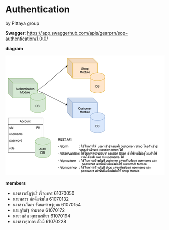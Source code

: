 # Authentication

by Pittaya group

**Swagger**: https://app.swaggerhub.com/apis/gearprn/sop-authentication/1.0.0/

**diagram**

!["diagram"](https://github.com/gearprn/sop-authentication-module/blob/main/sop-authentication-diagram.png)

**members**

- นางสาวณัฏฐ์นรี เรืองขจร 61070050
- นายพสธร ภักดิ์แจ่มใส 61070132
- นางสาวภัคภร รัตนเศรษฐ์ยุทธ 61070154
- นายภูริณัฐ อ่วมรอด 61070172
- นายวนสิน มุทธาเสถียร 61070194
- นางสาวศุภากร อัถมี 61070228

